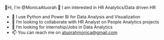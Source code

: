 👋Hi, I'm @MonicaAtuorah
🔭 I am interested in HR Analytics/Data driven HR
- 🌱 I use Python and Power Bi for Data Analysis and Visualization 
- 👯 I’m looking to collaborate with HR Analyst on People Analytics projects
- 🤔 I’m looking for internship/Jobs in Data Analytics
- 📫 You can reach me on atuorahmonica@gmail.com
